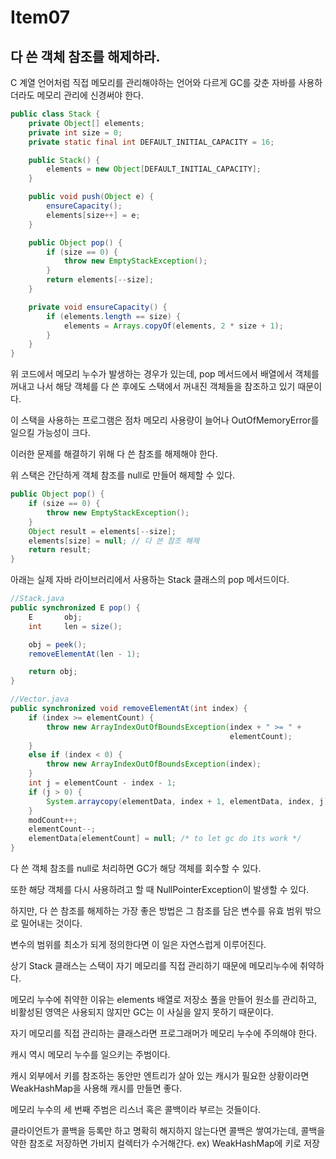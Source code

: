 # Item07
## 다 쓴 객체 참조를 해제하라.

C 계열 언어처럼 직접 메모리를 관리해야하는 언어와 다르게 GC를 갖춘 자바를 사용하더라도 메모리 관리에 신경써야 한다.

```java
public class Stack {
    private Object[] elements;
    private int size = 0;
    private static final int DEFAULT_INITIAL_CAPACITY = 16;

    public Stack() {
        elements = new Object[DEFAULT_INITIAL_CAPACITY];
    }

    public void push(Object e) {
        ensureCapacity();
        elements[size++] = e;
    }

    public Object pop() {
        if (size == 0) {
            throw new EmptyStackException();
        }
        return elements[--size];
    }

    private void ensureCapacity() {
        if (elements.length == size) {
            elements = Arrays.copyOf(elements, 2 * size + 1);
        }
    }
}
```

위 코드에서 메모리 누수가 발생하는 경우가 있는데, pop 메서드에서 배열에서 객체를 꺼내고 나서 해당 객체를 다 쓴 후에도 스택에서 꺼내진 객체들을 참조하고 있기 때문이다.

이 스택을 사용하는 프로그램은 점차 메모리 사용량이 늘어나 OutOfMemoryError를 일으킬 가능성이 크다.

이러한 문제를 해결하기 위해 다 쓴 참조를 해제해야 한다.

위 스택은 간단하게 객체 참조를 null로 만들어 해제할 수 있다.

```java
public Object pop() {
    if (size == 0) {
        throw new EmptyStackException();
    }
    Object result = elements[--size];
    elements[size] = null; // 다 쓴 참조 해제
    return result;
}
```
아래는 실제 자바 라이브러리에서 사용하는 Stack 클래스의 pop 메서드이다.

```java
//Stack.java
public synchronized E pop() {
    E       obj;
    int     len = size();

    obj = peek();
    removeElementAt(len - 1);

    return obj;
}
```

```java
//Vector.java
public synchronized void removeElementAt(int index) {
    if (index >= elementCount) {
        throw new ArrayIndexOutOfBoundsException(index + " >= " +
                                                 elementCount);
    }
    else if (index < 0) {
        throw new ArrayIndexOutOfBoundsException(index);
    }
    int j = elementCount - index - 1;
    if (j > 0) {
        System.arraycopy(elementData, index + 1, elementData, index, j);
    }
    modCount++;
    elementCount--;
    elementData[elementCount] = null; /* to let gc do its work */
}
```

다 쓴 객체 참조를 null로 처리하면 GC가 해당 객체를 회수할 수 있다.

또한 해당 객체를 다시 사용하려고 할 때 NullPointerException이 발생할 수 있다.

하지만, 다 쓴 참조를 해제하는 가장 좋은 방법은 그 참조를 담은 변수를 유효 범위 밖으로 밀어내는 것이다.

변수의 범위를 최소가 되게 정의한다면 이 일은 자연스럽게 이루어진다.

상기 Stack 클래스는 스택이 자기 메모리를 직접 관리하기 때문에 메모리누수에 취약하다.

메모리 누수에 취약한 이유는 elements 배열로 저장소 풀을 만들어 원소를 관리하고, 비활성된 영역은 사용되지 않지만 GC는 이 사실을 알지 못하기 때문이다.

자기 메모리를 직접 관리하는 클래스라면 프로그래머가 메모리 누수에 주의해야 한다.

캐시 역시 메모리 누수를 일으키는 주범이다.

캐시 외부에서 키를 참조하는 동안만 엔트리가 살아 있는 캐시가 필요한 상황이라면 WeakHashMap을 사용해 캐시를 만들면 좋다.

메모리 누수의 세 번째 주범은 리스너 혹은 콜백이라 부르는 것들이다.

클라이언트가 콜백을 등록만 하고 명확히 해지하지 않는다면 콜백은 쌓여가는데, 콜백을 약한 참조로 저장하면 가비지 컬렉터가 수거해간다. ex) WeakHashMap에 키로 저장
